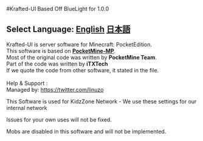 ﻿#Krafted-UI Based Off BlueLight for 1.0.0
## Select Language: [English](#ENG) [日本語](#JPN)


<a name="ENG"></a>
Krafted-UI is server software for Minecraft: PocketEdition.<br>
This software is based on **[PocketMine-MP](https://github.com/PocketMine/PocketMine-MP)**.<br>
Most of the original code was written by **PocketMine Team**.<br>
Part of the code was written by **iTXTech**<br>
If we quote the code from other software, it stated in the file.<br>
<br>
Help & Support :<br>
Managed by: https://twitter.com/linuzo

This Software is used for KidzZone Network - We use these settings for our internal network<br> 

Issues for your own uses will not be fixed.

Mobs are disabled in this software and will not be implemented. 
